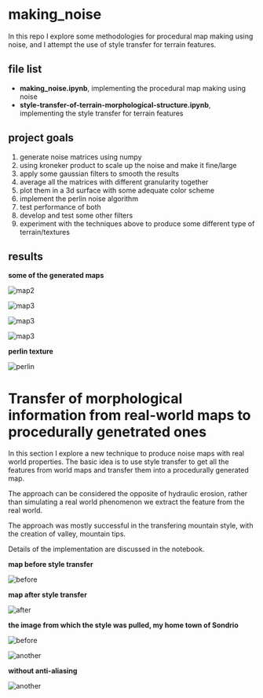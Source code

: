 # making_noise
In this repo I explore some methodologies for procedural map making using noise, and I attempt the use of style transfer for terrain features. 

## file list
- __making_noise.ipynb__, implementing the procedural map making using noise 
- __style-transfer-of-terrain-morphological-structure.ipynb__, implementing the style transfer for terrain features 

## project goals 
1. generate noise matrices using numpy 
2. using kroneker product to scale up the noise and make it fine/large
3. apply some gaussian filters to smooth the results
4. average all the matrices with different granularity together 
5. plot them in a 3d surface with some adequate color scheme
6. implement the perlin noise algorithm 
7. test performance of both 
8. develop and test some other filters 
9. experiment with the techniques above to produce some different type of terrain/textures 

## results 
__some of the generated maps__

![map2](https://github.com/fmerizzi/making_noise/blob/master/images/simple_noise/Figure%2018.png)

![map3](https://github.com/fmerizzi/making_noise/blob/master/images/simple_noise/Figure%208.png)

![map3](https://github.com/fmerizzi/making_noise/blob/master/images/simple_noise/Figure%2018(1).png)

![map3](https://github.com/fmerizzi/making_noise/blob/master/images/simple_noise/Figure%2014.png)

__perlin texture__

![perlin](https://github.com/fmerizzi/making_noise/blob/master/images/simple_noise/perlin%20structure.png)

# Transfer of morphological information from real-world maps to procedurally genetrated ones

In this section I explore a new technique to produce noise maps with real world properties. The basic idea is to use style transfer to get all the features from world maps and transfer them into a procedurally generated map. 

The approach can be considered the opposite of hydraulic erosion, rather than simulating a real world phenomenon we extract the feature from the real world. 

The approach was mostly successful in the transfering mountain style, with the creation of valley, mountain tips. 

Details of the implementation are discussed in the notebook. 

__map before style transfer__

![before](https://github.com/fmerizzi/making_noise/blob/master/images/file_transfer_noise/before.png)

__map after style transfer__

![after](https://github.com/fmerizzi/making_noise/blob/master/images/file_transfer_noise/after.png)

__the image from which the style was pulled, my home town of Sondrio__

![before](https://github.com/fmerizzi/making_noise/blob/master/images/file_transfer_noise/original.png)

![another](https://github.com/fmerizzi/making_noise/blob/master/images/file_transfer_noise/another.png)

__without anti-aliasing__

![another](https://github.com/fmerizzi/making_noise/blob/master/images/file_transfer_noise/not_anti_aliased.png)
